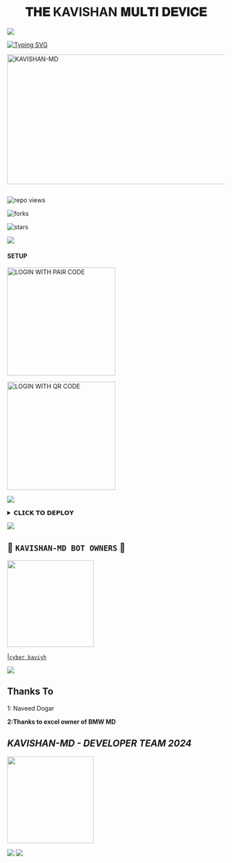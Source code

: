 <h1 align="center"> 𝐓𝐇𝐄 KAVISHAN 𝐌𝐔𝐋𝐓𝐈 𝐃𝐄𝐕𝐈𝐂𝐄  </h1>
<p align="center">  

<a><img src='https://i.imgur.com/LyHic3i.gif'/></a>
  
<a href="https://git.io/typing-svg"><img src="https://readme-typing-svg.demolab.com?font=Black+Ops+One&size=50&pause=1000&color=F70707&center=true&width=910&height=100&lines=CREATED+BY+KAVISHAN;RELEASED+20.7.2024;RELEASED+TIME+5.30" alt="Typing SVG" /></a>
  </p>
    <img alt="KAVISHAN-MD" width="700" height="300" src="https://telegra.ph/file/1a012e52413ecc4034e44.jpg">
<p align="center">
<p align="center">
<a href="https://github.com/Kavishan0/KAVISHAN-MD"><img></a> 
<p/>

![repo views](https://hits.seeyoufarm.com/api/count/incr/badge.svg?url=https%3A%2F%2Fgithub.com%2FKavishan0%2FKAVISHAN-MD&count_bg=%23F70707&title_bg=%23555555&icon=gitpod.svg&icon_color=%23F70707&title=Views&edge_flat=false)

![forks](https://img.shields.io/github/forks/Kavishan0/KAVISHAN-MD?label=Forks&style=social)

![stars](https://img.shields.io/github/stars/Kavishan0/KAVISHAN-MD?style=social)
  
<a><img src='https://i.imgur.com/LyHic3i.gif'/></a>

#### SETUP 

    
<a href="https://kavishan-md-session.onrender.com/pair"><img src="https://img.shields.io/badge/LOGIN%20WITH-PAIR%20CODE-black" alt="LOGIN WITH PAIR CODE" width="250"></a>

 



<a href="https://kavishan-md-session.onrender.com/qr"><img src="https://img.shields.io/badge/LOGIN%20WITH-QR%20CODE-black" alt="LOGIN WITH QR CODE" width="250"></a>
<br>


<a><img src='https://i.imgur.com/LyHic3i.gif'/></a>

<details>
<summary>𝗖𝗟𝗜𝗖𝗞 𝗧𝗢 𝗗𝗘𝗣𝗟𝗢𝗬</summary>


## DEPLOY TO HEROKU

1. If you don't have an account in Heroku, create one.
    <br>
    <a href='https://signup.heroku.com/' target="_blank"><img alt='Heroku' src='https://img.shields.io/badge/-Create-black?style=for-the-badge&logo=heroku&logoColor=red'/></a>
2. Now deploy.
    <br>
    <a href='https://dashboard.heroku.com/new?template=https://github.com/Kavishan0/KAVISHAN-MD' target="_blank"><img alt='DEPLOY' src='https://img.shields.io/badge/-DEPLOY-black?style=for-the-badge&logo=heroku&logoColor=red'/></a>

</details>


<a><img src='https://i.imgur.com/LyHic3i.gif'/></a>
## 👑 **`KAVISHAN-MD BOT OWNERS`** 👑


   <a href="https://github.com/Kavishan0/"><img src="https://telegra.ph/file/c653b08bd6bb19bf1aafc.jpg" width=200 height=200></a>   

|[`cyber kaviyh`](https://github.com/Kavishan0)

<a><img src='https://i.imgur.com/LyHic3i.gif'/></a>
## Thanks To 
1: Naveed Dogar

**2:Thanks to excel owner of BMW MD**

##  *KAVISHAN-MD - DEVELOPER TEAM* *2024*  

<a href="https://github.com/ibrahimaitech/"><img src="https://telegra.ph/file/1116f437851fb53676c6d.jpg" width=200 height=200></a>
  
<a><img src='https://i.imgur.com/LyHic3i.gif'/></a>
<a><img src='https://i.imgur.com/LyHic3i.gif'/></a>
